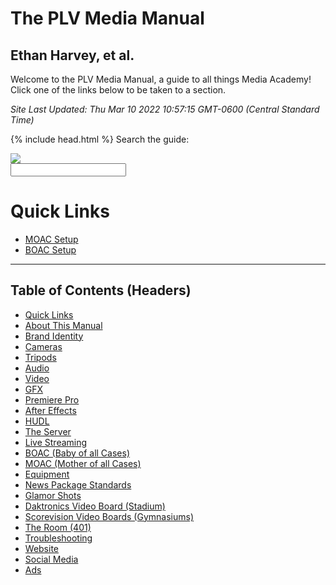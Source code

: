 The PLV Media Manual
====================

Ethan Harvey, et al.
--------------------

Welcome to the PLV Media Manual, a guide to all things Media Academy! Click one of the links below to be taken to a section.

_Site Last Updated: Thu Mar 10 2022 10:57:15 GMT-0600 (Central Standard Time)_


{% include head.html %}
Search the guide:
<form action="{{ page.url | relative_url }}">
  <div class="tipue_search_left"><img src="{{ "/assets/tipuesearch/search.png" | relative_url }}" class="tipue_search_icon"></div>
  <div class="tipue_search_right"><input type="text" name="q" id="tipue_search_input" pattern=".{3,}" title="At least 3 characters" required></div>
  <div style="clear: both;"></div>
</form>

<div id="tipue_search_content"></div>

<script>
$(document).ready(function() {
  $('#tipue_search_input').tipuesearch();
});
</script>


Quick Links
===========

*   [MOAC Setup](h.saa8t5379qfj#setting-up-in-practice)
*   [BOAC Setup](h.kwhq4y8y0apo#setting-up-during-a-stream)

* * *

Table of Contents (Headers)
---------------------------

*   [Quick Links](h.unlme81q7eh1)
*   [About This Manual](h.sfpaor8716uz)
*   [Brand Identity](h.7bmai9pwkh9p)
*   [Cameras](h.1tcdkup64r9g)
*   [Tripods](h.yuhtzim30a4)
*   [Audio](h.brk2alorp35y)
*   [Video](h.kkjzqxsoomxx)
*   [GFX](h.ndtjbu9g0o6e)
*   [Premiere Pro](h.1mhv4uau4noj)
*   [After Effects](h.deagn8ol99gl)
*   [HUDL](h.myt678gj8d8j)
*   [The Server](h.f4nxr635jhly)
*   [Live Streaming](h.k6vpdgk5q6kp)
*   [BOAC (Baby of all Cases)](h.kwhq4y8y0apo)
*   [MOAC (Mother of all Cases)](h.saa8t5379qfj)
*   [Equipment](h.fglkqcvgontl)
*   [News Package Standards](h.rt9rd1pho1ok)
*   [Glamor Shots](h.ubf5pc7fsdw4)
*   [Daktronics Video Board (Stadium)](h.mp2wk13ytfu)
*   [Scorevision Video Boards (Gymnasiums)](h.8gojh3spy7id)
*   [The Room (401)](h.x7cwwn36er8m)
*   [Troubleshooting](h.g2ud8d4rvknq)
*   [Website](h.2d4hxuidis1p)
*   [Social Media](h.hhog2pau3l76)
*   [Ads](h.obmntodpl9hy)
